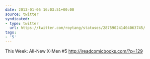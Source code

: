 ```yaml
---
date: 2013-01-05 16:03:51+00:00
source: twitter
syndicated:
- type: twitter
  url: https://twitter.com/roytang/statuses/287590241404063745/
tags:
- '5'
---
```


This Week: All-New X-Men #5 http://ireadcomicbooks.com/?p=129